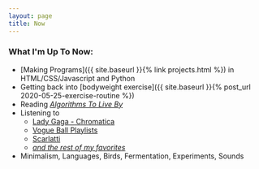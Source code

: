 ```yaml
---
layout: page
title: Now
---
```


### What I'm Up To Now:

* [Making Programs]({{ site.baseurl }}{% link projects.html %}) in HTML/CSS/Javascript and Python
* Getting back into [bodyweight exercise]({{ site.baseurl }}{% post_url 2020-05-25-exercise-routine %})
* Reading [*Algorithms To Live By*](https://www.overdrive.com/media/2395114)
* Listening to 
	* [Lady Gaga - Chromatica](https://open.spotify.com/album/05c49JgPmL4Uz2ZeqRx5SP?si=AqSxnZKqRtCHhIeD-cw-vw)
	* [Vogue Ball Playlists](https://open.spotify.com/playlist/1r0K01zU0rUwycUK3GhqK9?si=YpkVY8uiTrO5vRA9iq4rOA)
	* [Scarlatti](https://open.spotify.com/album/59PMpM61q42acnnz0YNtkN?si=rHyGGsmKSR6FGnhmjZXanA)
	* [_and the rest of my favorites_](https://open.spotify.com/playlist/1kh1iRm1gaBUtEkdk6Gd03?si=3LZs49QwTye-01jzyFOahQ)
* Minimalism, Languages, Birds, Fermentation, Experiments, Sounds
